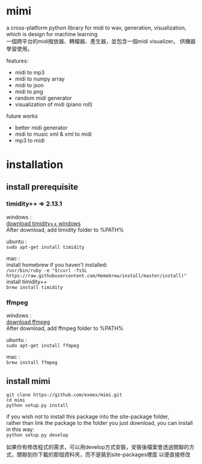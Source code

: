 # mimi
a cross-platform python library for midi to wav, generation, visualization, which is design for machine learning  
一個跨平台的midi撥放器、轉檔器、產生器，並包含一個midi visualizer。 供機器學習使用。

features:
* midi to mp3
* midi to numpy array
* midi to json
* midi to png
* random midi generator
* visualization of midi (piano roll)

future works
* better midi generator
* midi to music xml & xml to midi
* mp3 to midi 

# installation

## install prerequisite

### timidity++ => 2.13.1

windows :  
[download timidity++ windows](https://sourceforge.net/projects/timidity/files/TiMidity%2B%2B/TiMidity%2B%2B-CVS/)  
After download, add timidity folder to %PATH%

ubuntu :  
```sudo apt-get install timidity```

mac :  
install homebrew if you haven't installed:  
```/usr/bin/ruby -e "$(curl -fsSL https://raw.githubusercontent.com/Homebrew/install/master/install)"```  
install timidity++  
```brew install timidity```

### ffmpeg

windows :  
[download ffmpeg](https://ffmpeg.zeranoe.com/builds/)  
After download, add ffmpeg folder to %PATH%

ubuntu :  
```sudo apt-get install ffmpeg```

mac :  
```brew install ffmpeg```

## install mimi
```git clone https://github.com/exeex/mimi.git```  
```cd mimi```  
```python setup.py install```

if you wish not to install this package into the site-package folder,  
rather than link the package to the folder you just download, you can install in this way:  
```python setup.py develop```

如果你有修改程式的需求，可以用develop方式安裝，安裝後檔案會透過關聯的方式，關聯到你下載的那個資料夾，而不是裝到site-packages裡面
以便直接修改



